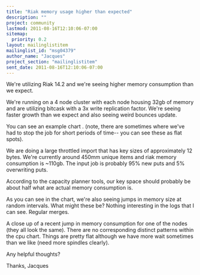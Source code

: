 ```yaml
---
title: "Riak memory usage higher than expected"
description: ""
project: community
lastmod: 2011-08-16T12:10:06-07:00
sitemap:
  priority: 0.2
layout: mailinglistitem
mailinglist_id: "msg04379"
author_name: "Jacques"
project_section: "mailinglistitem"
sent_date: 2011-08-16T12:10:06-07:00
---
```



We're utilizing Riak 14.2 and we're seeing higher memory consumption than we
expect.

We're running on a 4 node cluster with each node housing 32gb of memory and
are utilizing bitcask with a 3x write replication factor. We're seeing
faster growth than we expect and also seeing weird bounces update.

You can see an example chart .
 (note, there are sometimes where we've had to stop the job for short
periods of time-- you can see these as flat spots).

We are doing a large throttled import that has key sizes of approximately 12
bytes. We're currently around 450mm unique items and riak memory
consumption is ~110gb. The input job is probably 95% new puts and 5%
overwriting puts.

According to the capacity planner tools, our key space should probably be
about half what are actual memory consumption is.

As you can see in the chart, we're also seeing jumps in memory size at
random intervals. What might these be? Nothing interesting in the logs
that I can see. Regular merges.

A close up  of a recent jump in
memory consumption for one of the nodes (they all look the same). There are
no corresponding distinct patterns within the cpu chart. Things are pretty
flat although we have more wait sometimes than we like (need more spindles
clearly).


Any helpful thoughts?

Thanks,
Jacques
